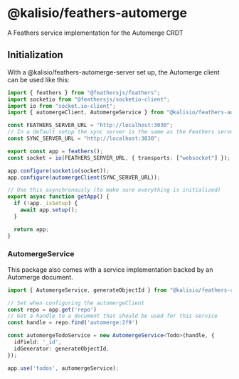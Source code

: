 # @kalisio/feathers-automerge

A Feathers service implementation for the Automerge CRDT

## Initialization

With a @kalisio/feathers-automerge-server set up, the Automerge client can be used like this:

```ts
import { feathers } from "@feathersjs/feathers";
import socketio from "@feathersjs/socketio-client";
import io from "socket.io-client";
import { automergeClient, AutomergeService } from "@kalisio/feathers-automerge";

const FEATHERS_SERVER_URL = "http://localhost:3030";
// In a default setup the sync server is the same as the Feathers server
const SYNC_SERVER_URL = "http://localhost:3030";

export const app = feathers();
const socket = io(FEATHERS_SERVER_URL, { transports: ["websocket"] });

app.configure(socketio(socket));
app.configure(automergeClient(SYNC_SERVER_URL));

// Use this asynchronously (to make sure everything is initialized)
export async function getApp() {
  if (!app._isSetup) {
    await app.setup();
  }

  return app;
}
```

### AutomergeService

This package also comes with a service implementation backed by an Automerge document.

```ts
import { AutomergeService, generateObjectId } from "@kalisio/feathers-automerge";

// Set when configuring the automergeClient
const repo = app.get('repo')
// Get a handle to a document that should be used for this service
const handle = repo.find('automerge:2f9')

const automergeTodoService = new AutomergeService<Todo>(handle, {
  idField: '_id',
  idGenerator: generateObjectId,
});

app.use('todos', automergeService);
```
